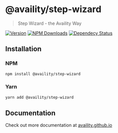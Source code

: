 # @availity/step-wizard

> Step Wizard - the Availity Way

[![Version](https://img.shields.io/npm/v/@availity/step-wizard.svg?style=for-the-badge)](https://www.npmjs.com/package/@availity/step-wizard)
[![NPM Downloads](https://img.shields.io/npm/dt/@availity/step-wizard.svg?style=for-the-badge)](https://www.npmjs.com/package/@availity/step-wizard)
[![Dependecy Status](https://img.shields.io/librariesio/release/npm/@availity/step-wizard?style=for-the-badge)](https://github.com/Availity/availity-react/blob/master/packages/step-wizard/package.json)

## Installation

### NPM

```bash
npm install @availity/step-wizard
```

### Yarn

```bash
yarn add @availity/step-wizard
```

## Documentation

Check out more documentation at [availity.github.io](https://availity.github.io/availity-react/components/step-wizard/index)
